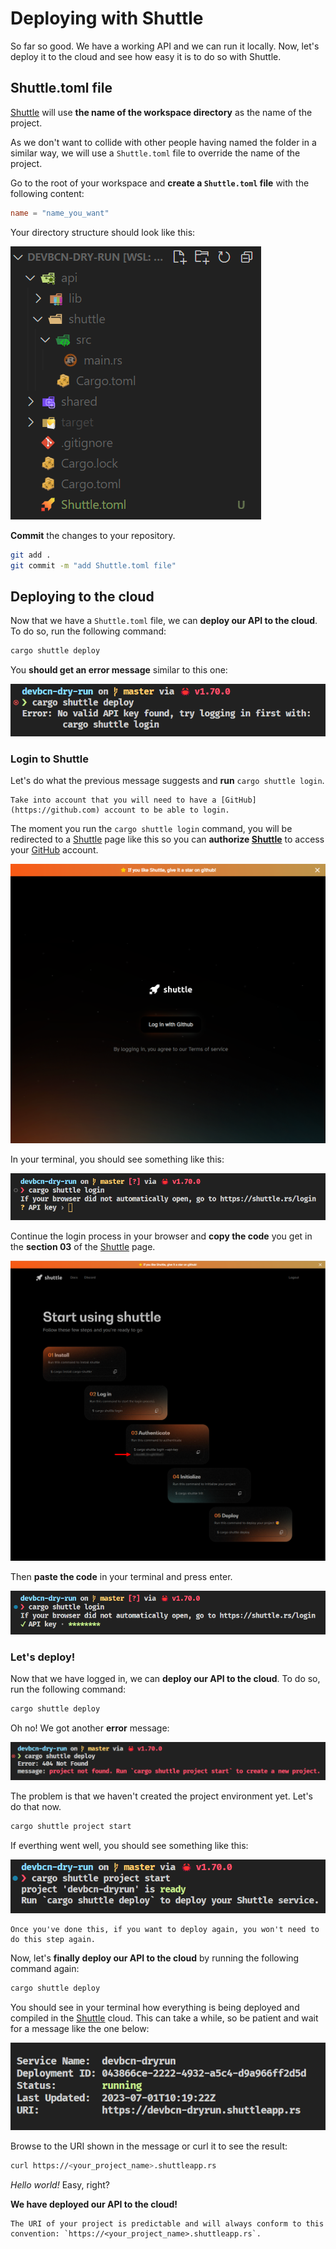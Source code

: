 # Deploying with Shuttle

So far so good. We have a working API and we can run it locally. Now, let's deploy it to the cloud and see how easy it is to do so with Shuttle.

## Shuttle.toml file

[Shuttle](https://shuttle.rs) will use **the name of the workspace directory** as the name of the project. 

As we don't want to collide with other people having named the folder in a similar way, we will use a `Shuttle.toml` file to override the name of the project.

Go to the root of your workspace and **create a `Shuttle.toml` file** with the following content:

```toml
name = "name_you_want"
```

Your directory structure should look like this:

![Shuttle.toml](./assets/23/shuttle_toml.png)

**Commit** the changes to your repository.

```bash
git add .
git commit -m "add Shuttle.toml file"
```

## Deploying to the cloud

Now that we have a `Shuttle.toml` file, we can **deploy our API to the cloud**. To do so, run the following command:

```bash
cargo shuttle deploy
```

You **should get an error message** similar to this one:

![Error Message](./assets/23/login_error.png)


### Login to Shuttle

Let's do what the previous message suggests and **run** `cargo shuttle login`. 

```admonish warning
Take into account that you will need to have a [GitHub](https://github.com) account to be able to login.
```

The moment you run the `cargo shuttle login` command, you will be redirected to a [Shuttle](https://shuttle.rs) page like this so you can **authorize [Shuttle](https://shuttle.rs)** to access your [GitHub](https://github.com) account.

![Login with GitHub](assets/23/login_with_github.png)

In your terminal, you should see something like this:

![Login terminal](assets/23/login_terminal.png)

Continue the login process in your browser and **copy the code** you get in the **section 03** of the [Shuttle](https://shuttle.rs) page.

![Login successful](assets/23/login_shuttle.png)

Then **paste the code** in your terminal and press enter.

![Login successful terminal](assets/23/login_shuttle_terminal.png)


### Let's deploy!

Now that we have logged in, we can **deploy our API to the cloud**. To do so, run the following command:

```bash
cargo shuttle deploy
```

Oh no! We got another **error** message:

![Project not found error](assets/23/project_not_found_error.png)

The problem is that we haven't created the project environment yet. Let's do that now.

```bash
cargo shuttle project start
```

If everthing went well, you should see something like this:

![project started](assets/23/project_started.png)

```admonish tip
Once you've done this, if you want to deploy again, you won't need to do this step again.
```

Now, let's **finally deploy our API to the cloud** by running the following command again:

```bash
cargo shuttle deploy
```

You should see in your terminal how everything is being deployed and compiled in the [Shuttle](https://shuttle.rs) cloud. This can take a while, so be patient and wait for a message like the one below:

![deployed](./assets/23/deployed.png)

Browse to the URI shown in the message or curl it to see the result:

```bash
curl https://<your_project_name>.shuttleapp.rs
```

*Hello world!* Easy, right? 

**We have deployed our API to the cloud!** 

```admonish tip
The URI of your project is predictable and will always conform to this convention: `https://<your_project_name>.shuttleapp.rs`.
```
